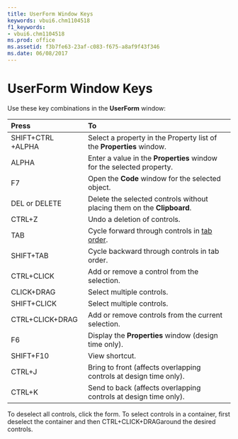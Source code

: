 ```yaml
---
title: UserForm Window Keys
keywords: vbui6.chm1104518
f1_keywords:
- vbui6.chm1104518
ms.prod: office
ms.assetid: f3b7fe63-23af-c083-f675-a8af9f43f346
ms.date: 06/08/2017
---
```



# UserForm Window Keys

Use these key combinations in the **UserForm** window:



|**Press**|**To**|
|:-----|:-----|
|SHIFT+CTRL +ALPHA|Select a property in the Property list of the **Properties** window.|
|ALPHA|Enter a value in the **Properties** window for the selected property.|
|F7|Open the **Code** window for the selected object.|
|DEL or DELETE|Delete the selected controls without placing them on the **Clipboard**.|
|CTRL+Z|Undo a deletion of controls.|
|TAB|Cycle forward through controls in [tab order](vbe-glossary.md).|
|SHIFT+TAB|Cycle backward through controls in tab order.|
|CTRL+CLICK|Add or remove a control from the selection.|
|CLICK+DRAG|Select multiple controls.|
|SHIFT+CLICK|Select multiple controls.|
|CTRL+CLICK+DRAG|Add or remove controls from the current selection.|
|F6|Display the **Properties** window (design time only).|
|SHIFT+F10|View shortcut.|
|CTRL+J|Bring to front (affects overlapping controls at design time only).|
|CTRL+K|Send to back (affects overlapping controls at design time only).|

To deselect all controls, click the form. To select controls in a container, first deselect the container and then CTRL+CLICK+DRAGaround the desired controls.



